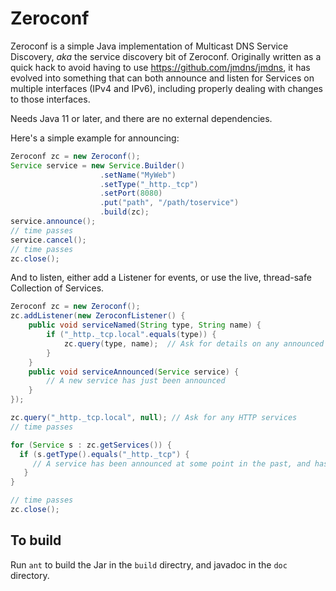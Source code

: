 # Zeroconf

Zeroconf is a simple Java implementation of Multicast DNS Service Discovery, _aka_ the service discovery bit of Zeroconf.
Originally written as a quick hack to avoid having to use https://github.com/jmdns/jmdns, it has evolved into something
that can both announce and listen for Services on multiple interfaces (IPv4 and IPv6), including properly dealing with
changes to those interfaces.

Needs Java 11 or later, and there are no external dependencies.

Here's a simple example for announcing:

```java
Zeroconf zc = new Zeroconf();
Service service = new Service.Builder()
                    .setName("MyWeb")
                    .setType("_http._tcp")
                    .setPort(8080)
                    .put("path", "/path/toservice")
                    .build(zc);
service.announce();
// time passes
service.cancel();
// time passes
zc.close();
```

And to listen, either add a Listener for events, or use the live, thread-safe Collection of Services.

```java
Zeroconf zc = new Zeroconf();
zc.addListener(new ZeroconfListener() {
    public void serviceNamed(String type, String name) {
        if ("_http._tcp.local".equals(type)) {
            zc.query(type, name);  // Ask for details on any announced HTTP services
        }
    }
    public void serviceAnnounced(Service service) {
        // A new service has just been announced
    }
});

zc.query("_http._tcp.local", null); // Ask for any HTTP services
// time passes

for (Service s : zc.getServices()) {
  if (s.getType().equals("_http._tcp") {
     // A service has been announced at some point in the past, and has not yet expired.
   }
}

// time passes
zc.close();
```

To build
--

Run `ant` to build the Jar in the `build` directry, and javadoc in the `doc` directory.
